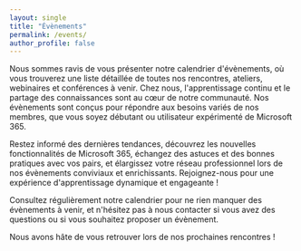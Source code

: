 ```yaml
---
layout: single
title: "Évènements"
permalink: /events/
author_profile: false
---
```


Nous sommes ravis de vous présenter notre calendrier d'évènements, où vous trouverez une liste détaillée de toutes nos rencontres, ateliers, webinaires et conférences à venir. Chez nous, l'apprentissage continu et le partage des connaissances sont au cœur de notre communauté. Nos évènements sont conçus pour répondre aux besoins variés de nos membres, que vous soyez débutant ou utilisateur expérimenté de Microsoft 365.

Restez informé des dernières tendances, découvrez les nouvelles fonctionnalités de Microsoft 365, échangez des astuces et des bonnes pratiques avec vos pairs, et élargissez votre réseau professionnel lors de nos évènements conviviaux et enrichissants. Rejoignez-nous pour une expérience d'apprentissage dynamique et engageante !

Consultez régulièrement notre calendrier pour ne rien manquer des évènements à venir, et n'hésitez pas à nous contacter si vous avez des questions ou si vous souhaitez proposer un évènement.

Nous avons hâte de vous retrouver lors de nos prochaines rencontres !
